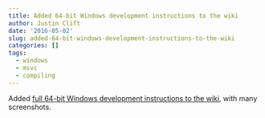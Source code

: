 ```yaml
---
title: Added 64-bit Windows development instructions to the wiki
author: Justin Clift
date: '2016-05-02'
slug: added-64-bit-windows-development-instructions-to-the-wiki
categories: []
tags:
  - windows
  - msvc
  - compiling
---
```

Added [full 64-bit Windows development instructions to the wiki](https://github.com/sqlitebrowser/sqlitebrowser/wiki/Setting-up-a-Win64-development-environment-for-DB4S), with many screenshots.